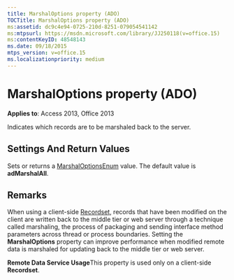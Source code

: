 ```yaml
---
title: MarshalOptions property (ADO)
TOCTitle: MarshalOptions property (ADO)
ms:assetid: dc9c4e94-0725-210d-8251-079054541142
ms:mtpsurl: https://msdn.microsoft.com/library/JJ250118(v=office.15)
ms:contentKeyID: 48548143
ms.date: 09/18/2015
mtps_version: v=office.15
ms.localizationpriority: medium
---
```


# MarshalOptions property (ADO)


**Applies to**: Access 2013, Office 2013

Indicates which records are to be marshaled back to the server.

## Settings And Return Values

Sets or returns a [MarshalOptionsEnum](marshaloptionsenum.md) value. The default value is **adMarshalAll**.

## Remarks

When using a client-side [Recordset](recordset-object-ado.md), records that have been modified on the client are written back to the middle tier or web server through a technique called marshaling, the process of packaging and sending interface method parameters across thread or process boundaries. Setting the **MarshalOptions** property can improve performance when modified remote data is marshaled for updating back to the middle tier or web server.

**Remote Data Service Usage**This property is used only on a client-side **Recordset**.

